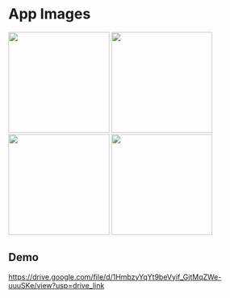 # App Images 

<img src="https://github.com/user-attachments/assets/376ab63d-8e5f-48fb-a8e0-28d3d5830eed" width="200" />

<img src="https://github.com/user-attachments/assets/f450ab01-aacc-4830-b686-fd85c545d869" width="200" />


<img src="https://github.com/user-attachments/assets/32fc14c2-0967-4e49-8040-a637ddc8df51" width="200" />


<img src="https://github.com/user-attachments/assets/376ab63d-8e5f-48fb-a8e0-28d3d5830eed" width="200" />



## Demo

https://drive.google.com/file/d/1HmbzyYqYt9beVyif_GjtMqZWe-uuuSKe/view?usp=drive_link
